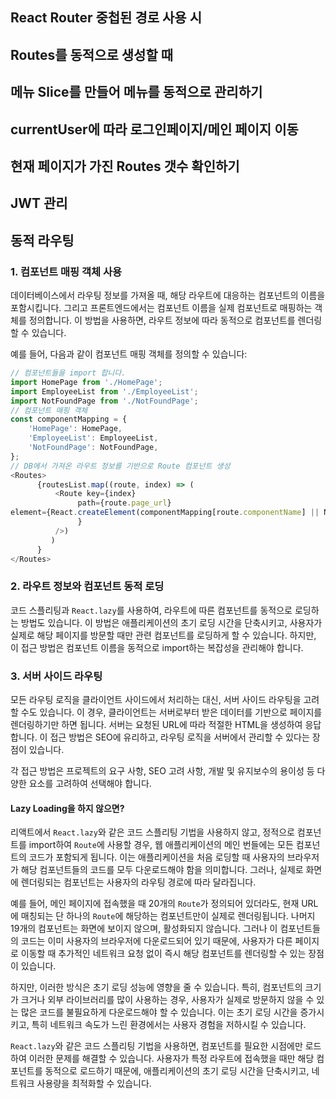 
## React Router 중첩된 경로 사용 시

## Routes를 동적으로 생성할 때

## 메뉴 Slice를 만들어 메뉴를 동적으로 관리하기

## currentUser에 따라 로그인페이지/메인 페이지 이동

## 현재 페이지가 가진 Routes 갯수 확인하기

## JWT 관리

## 동적 라우팅

### 1. 컴포넌트 매핑 객체 사용

데이터베이스에서 라우팅 정보를 가져올 때, 해당 라우트에 대응하는 컴포넌트의 이름을 포함시킵니다. 그리고 프론트엔드에서는 컴포넌트 이름을 실제 컴포넌트로 매핑하는 객체를 정의합니다. 이 방법을 사용하면, 라우트 정보에 따라 동적으로 컴포넌트를 렌더링할 수 있습니다.

예를 들어, 다음과 같이 컴포넌트 매핑 객체를 정의할 수 있습니다:

```js
// 컴포넌트들을 import 합니다.
import HomePage from './HomePage';
import EmployeeList from './EmployeeList';
import NotFoundPage from './NotFoundPage';
// 컴포넌트 매핑 객체
const componentMapping = {
	'HomePage': HomePage,
	'EmployeeList': EmployeeList,
    'NotFoundPage': NotFoundPage, 
};  
// DB에서 가져온 라우트 정보를 기반으로 Route 컴포넌트 생성
<Routes>
      {routesList.map((route, index) => (
		  <Route key={index}
			   path={route.page_url} 
element={React.createElement(componentMapping[route.componentName] || NotFoundPage)
			   }
	      />)
	     )
	  } 
</Routes>
```

### 2. 라우트 정보와 컴포넌트 동적 로딩

코드 스플리팅과 `React.lazy`를 사용하여, 라우트에 따른 컴포넌트를 동적으로 로딩하는 방법도 있습니다. 이 방법은 애플리케이션의 초기 로딩 시간을 단축시키고, 사용자가 실제로 해당 페이지를 방문할 때만 관련 컴포넌트를 로딩하게 할 수 있습니다. 하지만, 이 접근 방법은 컴포넌트 이름을 동적으로 import하는 복잡성을 관리해야 합니다.

### 3. 서버 사이드 라우팅

모든 라우팅 로직을 클라이언트 사이드에서 처리하는 대신, 서버 사이드 라우팅을 고려할 수도 있습니다. 이 경우, 클라이언트는 서버로부터 받은 데이터를 기반으로 페이지를 렌더링하기만 하면 됩니다. 서버는 요청된 URL에 따라 적절한 HTML을 생성하여 응답합니다. 이 접근 방법은 SEO에 유리하고, 라우팅 로직을 서버에서 관리할 수 있다는 장점이 있습니다.

각 접근 방법은 프로젝트의 요구 사항, SEO 고려 사항, 개발 및 유지보수의 용이성 등 다양한 요소를 고려하여 선택해야 합니다.


#### Lazy Loading을 하지 않으면?

리액트에서 `React.lazy`와 같은 코드 스플리팅 기법을 사용하지 않고, 정적으로 컴포넌트를 import하여 `Route`에 사용할 경우, 웹 애플리케이션의 메인 번들에는 모든 컴포넌트의 코드가 포함되게 됩니다. 이는 애플리케이션을 처음 로딩할 때 사용자의 브라우저가 해당 컴포넌트들의 코드를 모두 다운로드해야 함을 의미합니다. 그러나, 실제로 화면에 렌더링되는 컴포넌트는 사용자의 라우팅 경로에 따라 달라집니다.

예를 들어, 메인 페이지에 접속했을 때 20개의 `Route`가 정의되어 있더라도, 현재 URL에 매칭되는 단 하나의 `Route`에 해당하는 컴포넌트만이 실제로 렌더링됩니다. 나머지 19개의 컴포넌트는 화면에 보이지 않으며, 활성화되지 않습니다. 그러나 이 컴포넌트들의 코드는 이미 사용자의 브라우저에 다운로드되어 있기 때문에, 사용자가 다른 페이지로 이동할 때 추가적인 네트워크 요청 없이 즉시 해당 컴포넌트를 렌더링할 수 있는 장점이 있습니다.

하지만, 이러한 방식은 초기 로딩 성능에 영향을 줄 수 있습니다. 특히, 컴포넌트의 크기가 크거나 외부 라이브러리를 많이 사용하는 경우, 사용자가 실제로 방문하지 않을 수 있는 많은 코드를 불필요하게 다운로드해야 할 수 있습니다. 이는 초기 로딩 시간을 증가시키고, 특히 네트워크 속도가 느린 환경에서는 사용자 경험을 저하시킬 수 있습니다.

`React.lazy`와 같은 코드 스플리팅 기법을 사용하면, 컴포넌트를 필요한 시점에만 로드하여 이러한 문제를 해결할 수 있습니다. 사용자가 특정 라우트에 접속했을 때만 해당 컴포넌트를 동적으로 로드하기 때문에, 애플리케이션의 초기 로딩 시간을 단축시키고, 네트워크 사용량을 최적화할 수 있습니다.